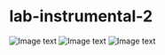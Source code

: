 # lab-instrumental-2
![Image text](https://github.com/vaganovyar/lab-instrumental-2/blob/new_features/1.png)
![Image text](https://github.com/vaganovyar/lab-instrumental-2/blob/new_features/2.png)
![Image text](https://github.com/vaganovyar/lab-instrumental-2/blob/new_features/3.png)